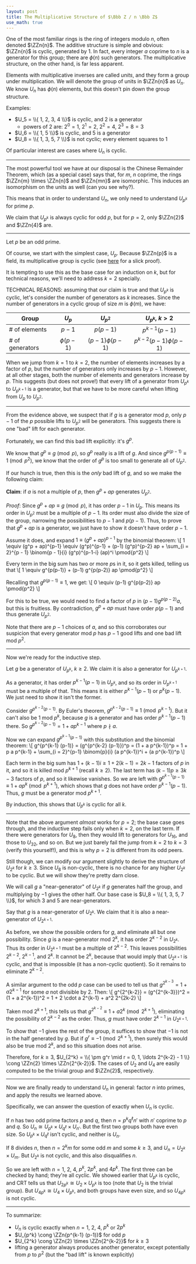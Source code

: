 ```yaml
---
layout: post
title: The Multiplicative Structure of $\Bbb Z / n \Bbb Z$
use_math: true
---
```

<div style="display: none;">
$\newcommand{\ZZ}{\Bbb Z}
\newcommand{\ZZn}[1]{\ZZ / {#1} \ZZ}$
</div>

One of the most familiar rings is the ring of integers modulo $n$, often denoted $\ZZn{n}$. The additive structure is simple and obvious: $\ZZn{n}$ is cyclic, generated by $1$. In fact, every integer $a$ coprime to $n$ is a generator for this group; there are $\phi(n)$ such generators. The multiplicative structure, on the other hand, is far less apparent.

Elements with multiplicative inverses are called *units*, and they form a group under multiplication. We will denote the group of units in $\ZZn{n}$ as $U_n$. We know $U_n$ has $\phi(n)$ elements, but this doesn't pin down the group structure.

Examples:
 - $U_5 = \\{ 1, 2, 3, 4 \\}$ is cyclic, and $2$ is a generator
   - powers of $2$ are: $2^0 = 1$, $2^1 = 2$, $2^2 = 4$, $2^3 = 8 = 3$
 - $U_6 = \\{ 1, 5 \\}$ is cyclic, and $5$ is a generator
 - $U_8 = \\{ 1, 3, 5, 7 \\}$ is not cyclic; every element squares to $1$

Of particular interest are cases where $U_n$ is cyclic.

---

The most powerful tool we have at our disposal is the Chinese Remainder Theorem, which (as a special case) says that, for $m$, $n$ coprime, the rings $\ZZn{m} \times \ZZn{n}$ and $\ZZn{mn}$ are isomorphic. This induces an isomorphism on the units as well (can you see why?).

This means that in order to understand $U_n$, we only need to understand $U_{p^k}$ for prime $p$.

We claim that $U_{p^k}$ is always cyclic for odd $p$, but for $p = 2$, only $\ZZn{2}$ and $\ZZn{4}$ are.

---

Let $p$ be an odd prime.

Of course, we start with the simplest case, $U_p$. Because $\ZZn{p}$ is a field, its multiplicative group is cyclic (see [here](https://math.stackexchange.com/a/59911/55540) for a slick proof).

It is tempting to use this as the base case for an induction on $k$, but for technical reasons, we'll need to address $k = 2$ specially.

TECHNICAL REASONS: assuming that our claim is true and that $U_{p^k}$ is cyclic, let's consider the number of generators as $k$ increases. Since the number of generators in a cyclic group of size $m$ is $\phi(m)$, we have:

| Group           | $U_p$       | $U_{p^2}$         | $U_{p^k}$, $k > 2$        |
|-----------------|:-----------:|:-----------------:|:-------------------------:|
| # of elements   | $p - 1$     | $p(p-1)$          | $p^{k-1} (p-1)$           |
| # of generators | $\phi(p-1)$ | $(p-1) \phi(p-1)$ | $p^{k-2} (p-1) \phi(p-1)$ |

When we jump from $k = 1$ to $k = 2$, the number of elements increases by a factor of $p$, but the number of generators only increases by $p - 1$. However, at all other stages, both the number of elements and generators increase by $p$. This suggests (but does not prove!) that every lift of a generator from $U_{p^k}$ to $U_{p^{k+1}}$ is a generator, but that we have to be more careful when lifting from $U_p$ to $U_{p^2}$.

---

From the evidence above, we suspect that if $g$ is a generator mod $p$, only $p-1$ of the $p$ possible lifts to $U_{p^2}$ will be generators. This suggests there is one "bad" lift for each generator.

Fortunately, we can find this bad lift explicitly: it's $g^p$.

We know that $g^p \equiv g \pmod{p}$, so $g^p$ really is a lift of $g$. And since $g^{p(p-1)} \equiv 1 \pmod{p^2}$, we know that the order of $g^p$ is too small to generate all of $U_{p^2}$.

If our hunch is true, then this is the *only* bad lift of $g$, and so we make the following claim:

**Claim**: if $a$ is not a multiple of $p$, then $g^p + ap$ generates $U_{p^2}$.

*Proof*: Since $g^p + ap \equiv g \pmod{p}$, it has order $p-1$ in $U_p$. This means its order in $U_{p^2}$ must be a multiple of $p-1$. Its order must also divide the size of the group, narrowing the possibilities to $p-1$ and $p(p-1)$. Thus, to prove that $g^p + ap$ is a generator, we just have to show it doesn't have order $p-1$.

Assume it does, and expand $1 \equiv (g^p + ap)^{p-1}$ by the binomial theorem:
\\[ 1 \equiv (g^p + ap)^{p-1} \equiv (g^p)^{p-1} + (p-1) (g^p)^{p-2} ap + \sum_{i = 2}^{p - 1} \binom{p - 1}{i} (g^p)^{p-1-i} (ap)^i \pmod{p^2} \\]

Every term in the big sum has two or more $p$s in it, so it gets killed, telling us that
\\[ 1 \equiv g^{p(p-1)} + (p-1) g^{p(p-2)} ap \pmod{p^2} \\]

Recalling that $g^{p(p-1)} \equiv 1$, we get:
\\[ 0 \equiv (p-1) g^{p(p-2)} ap \pmod{p^2} \\]

For this to be true, we would need to find a factor of $p$ in $(p-1) g^{p(p-2)} a$, but this is fruitless. By contradiction, $g^p + ap$ must have order $p(p-1)$ and thus generate $U_{p^2}$.

Note that there are $p-1$ choices of $a$, and so this corroborates our suspicion that every generator mod $p$ has $p-1$ good lifts and one bad lift mod $p^2$.

---

Now we're ready for the inductive step.

Let $g$ be a generator of $U_{p^k}$, $k \ge 2$. We claim it is also a generator for $U_{p^{k+1}}$.

As a generator, it has order $p^{k-1} (p-1)$ in $U_{p^k}$, and so its order in $U_{p^{k+1}}$ must be a multiple of that. This means it is either $p^{k-1} (p - 1)$ or $p^k (p - 1)$. We just need to show it isn't the former.

Consider $g^{p^{k-2} (p-1)}$. By Euler's theorem, $g^{p^{k-2} (p-1)} \equiv 1 \pmod{p^{k-1}}$. But it can't also be $1$ mod $p^k$, because $g$ is a generator and has order $p^{k-1} (p-1)$ there. So $g^{p^{k-2} (p-1)} = 1 + a p^{k-1}$ where $p \nmid a$.

Now we can expand $g^{p^{k-1} (p-1)}$ with this substitution and the binomial theorem:
\\[ g^{p^{k-1} (p-1)} = (g^{p^{k-2} (p-1)})^p = (1 + a p^{k-1})^p = 1 + p a p^{k-1} + \sum_{i = 2}^{p-1} \binom{p}{i} (a p^{k-1})^i + (a p^{k-1})^p \\]

Each term in the big sum has $1 + (k-1)i \ge 1 + 2(k-1) = 2k-1$ factors of $p$ in it, and so it is killed mod $p^{k+1}$ (recall $k \ge 2$). The last term has $(k-1)p \ge 3k-3$ factors of $p$, and so it likewise vanishes. So we are left with $g^{p^{k-1} (p-1)} \equiv 1 + a p^k \pmod{p^{k+1}}$, which shows that $g$ does not have order $p^{k-1} (p - 1)$. Thus, $g$ must be a generator mod $p^{k+1}$.

By induction, this shows that $U_{p^k}$ is cyclic for all $k$.

---

Note that the above argument *almost* works for $p = 2$; the base case goes through, and the inductive step fails only when $k = 2$, on the last term. If there were generators for $U_8$, then they would lift to generators for $U_{16}$, and those to $U_{32}$, and so on. But we just barely fail the jump from $k = 2$ to $k = 3$ (verify this yourself!), and this is why $p = 2$ is different from its odd peers.

Still though, we can modify our argument slightly to derive the structure of $U_{2^k}$ for $k \ge 3$. Since $U_8$ is non-cyclic, there is no chance for any higher $U_{2^k}$ to be cyclic. But we will show they're pretty darn close.

We will call $g$ a "near-generator" of $U_{2^k}$ if $g$ generates half the group, and multiplying by $-1$ gives the other half. Our base case is $U_8 = \\{ 1, 3, 5, 7 \\}$, for which $3$ and $5$ are near-generators.

Say that $g$ is a near-generator of $U_{2^k}$. We claim that it is also a near-generator of $U_{2^{k+1}}$.

As before, we show the possible orders for $g$, and eliminate all but one possibility. Since $g$ is a near-generator mod $2^k$, it has order $2^{k-2}$ in $U_{2^k}$. Thus its order in $U_{2^{k+1}}$ must be a multiple of $2^{k-2}$. This leaves possibilities $2^{k-2}$, $2^{k-1}$, and $2^k$. It cannot be $2^k$, because that would imply that $U_{2^{k+1}}$ is cyclic, and that is impossible (it has a non-cyclic quotient). So it remains to eliminate $2^{k-2}$.

A similar argument to the odd $p$ case can be used to tell us that $g^{2^{k-3}} = 1 + a 2^{k-1}$ for some $a$ not divisible by $2$. Then:
\\[ g^{2^{k-2}} = (g^{2^{k-3}})^2 = (1 + a 2^{k-1})^2 = 1 + 2 \cdot a 2^{k-1} + a^2 2^{2k-2} \\]

Taken mod $2^{k+1}$, this tells us that $g^{2^{k-2}} \equiv 1 + a 2^k \pmod{2^{k+1}}$, eliminating the possibility of $2^{k-2}$ as the order. Thus, $g$ must have order $2^{k-1}$ in $U_{2^{k+1}}$.

To show that $-1$ gives the rest of the group, it suffices to show that $-1$ is not in the half generated by $g$. But if $g^r \equiv -1 \pmod{2^{k+1}}$, then surely this would also be true mod $2^k$, and so this situation does not arise.

Therefore, for $k \ge 3$, $U_{2^k} = \\{ \pm g^r \mid r = 0, 1, \ldots 2^{k-2} - 1 \\} \cong \ZZn{2} \times \ZZn{2^{k-2}}$. The cases of $U_2$ and $U_4$ are easily computed to be the trivial group and $\ZZn{2}$, respectively.

---

Now we are finally ready to understand $U_n$ in general: factor $n$ into primes, and apply the results we learned above.

Specifically, we can answer the question of exactly when $U_n$ is cyclic.

If $n$ has two odd prime factors $p$ and $q$, then $n = p^k q^\ell n'$ with $n'$ coprime to $p$ and $q$. So $U_n \cong U_{p^k} \times U_{q^\ell} \times U_{n'}$. But the first two groups both have even size. So $U_{p^k} \times U_{q^\ell}$ isn't cyclic, and neither is $U_n$.

If $8$ divides $n$, then $n = 2^k m$ for some odd $m$ and some $k \ge 3$, and $U_n = U_{2^k} \times U_m$. But $U_{2^k}$ is not cyclic, and this also disqualifies $n$.

So we are left with $n = 1$, $2$, $4$, $p^k$, $2p^k$, and $4p^k$. The first three can be checked by hand; they're all cyclic. We showed earlier that $U_{p^k}$ is cyclic, and CRT tells us that $U_{2p^k} \cong U_2 \times U_{p^k}$ is too (note that $U_2$ is the trivial group). But $U_{4p^k} \cong U_4 \times U_{p^k}$, and both groups have even size, and so $U_{4p^k}$ is not cyclic.

---

To summarize:
 - $U_n$ is cyclic exactly when $n = 1$, $2$, $4$, $p^k$ or $2p^k$
 - $U_{p^k} \cong \ZZn{p^{k-1} (p-1)}$ for odd $p$
 - $U_{2^k} \cong \ZZn{2} \times \ZZn{2^{k-2}}$ for $k \ge 3$
 - lifting a generator always produces another generator, except potentially from $p$ to $p^2$ (but the "bad lift" is known explicitly)

